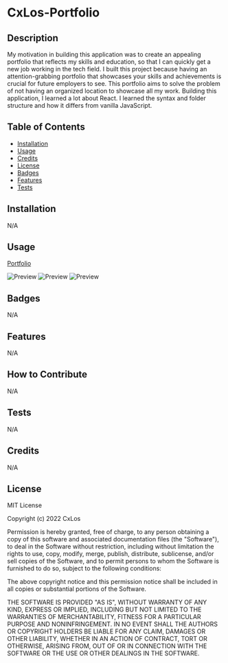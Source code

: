# CxLos-Portfolio

## Description

My motivation in building this application was to create an appealing portfolio that reflects my skills and education, so that I can quickly get a new job working in the tech field. I built this project because having an attention-grabbing portfolio that showcases your skills and achievements is crucial for future employers to see. This portfolio aims to solve the problem of not having an organized location to showcase all my work. Building this application, I learned a lot about React. I learned the syntax and folder structure and how it differs from vanilla JavaScript.

## Table of Contents 
	
- [Installation](#installation)
- [Usage](#usage)
- [Credits](#credits)
- [License](#license)
- [Badges](#badges)
- [Features](#features)
- [Tests](#tests)


## Installation

N/A

## Usage

[Portfolio](https://cxlos.github.io/CxLos-Portfolio/)

![Preview](./cxlos20-portfolio/src/components/pages/screenshots/Screenshot-1.png)
![Preview](./cxlos20-portfolio/src/components/pages/screenshots/Screenshot-1.png)
![Preview](./cxlos20-portfolio/src/components/pages/screenshots/Screenshot-1.png)

## Badges

N/A

## Features

N/A

## How to Contribute

N/A

## Tests

N/A

## Credits

N/A

## License

MIT License

Copyright (c) 2022 CxLos

Permission is hereby granted, free of charge, to any person obtaining a copy
of this software and associated documentation files (the "Software"), to deal
in the Software without restriction, including without limitation the rights
to use, copy, modify, merge, publish, distribute, sublicense, and/or sell
copies of the Software, and to permit persons to whom the Software is
furnished to do so, subject to the following conditions:

The above copyright notice and this permission notice shall be included in all
copies or substantial portions of the Software.

THE SOFTWARE IS PROVIDED "AS IS", WITHOUT WARRANTY OF ANY KIND, EXPRESS OR
IMPLIED, INCLUDING BUT NOT LIMITED TO THE WARRANTIES OF MERCHANTABILITY,
FITNESS FOR A PARTICULAR PURPOSE AND NONINFRINGEMENT. IN NO EVENT SHALL THE
AUTHORS OR COPYRIGHT HOLDERS BE LIABLE FOR ANY CLAIM, DAMAGES OR OTHER
LIABILITY, WHETHER IN AN ACTION OF CONTRACT, TORT OR OTHERWISE, ARISING FROM,
OUT OF OR IN CONNECTION WITH THE SOFTWARE OR THE USE OR OTHER DEALINGS IN THE
SOFTWARE.
